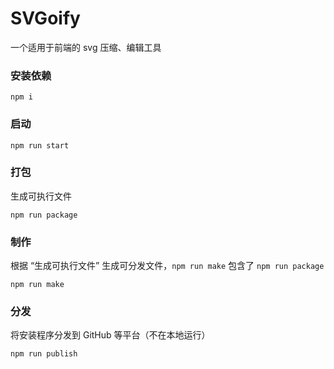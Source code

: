 # SVGoify


一个适用于前端的 svg 压缩、编辑工具


### 安装依赖

```shell
npm i
```

### 启动

```shell
npm run start
```

### 打包

生成可执行文件

```shell
npm run package
```

### 制作

根据 “生成可执行文件” 生成可分发文件，`npm run make` 包含了 `npm run package`

```shell
npm run make
```

### 分发


将安装程序分发到 GitHub 等平台（不在本地运行）

```shell
npm run publish
```
